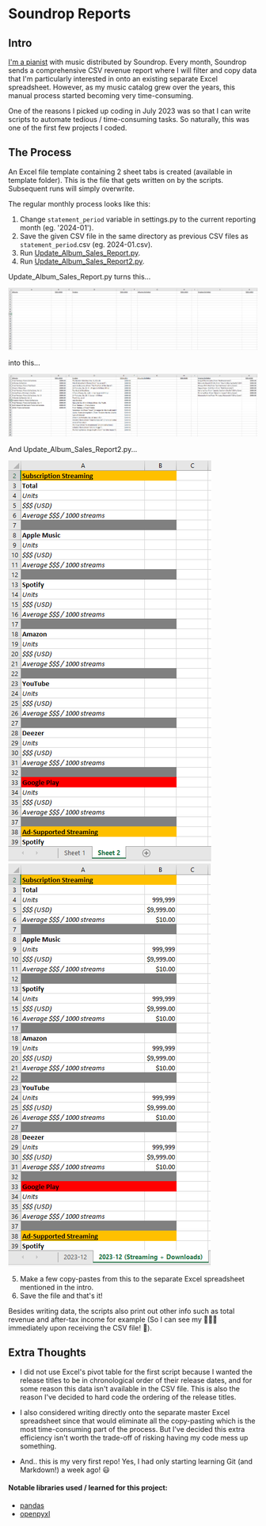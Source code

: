 Soundrop Reports
================

Intro
-----
[I'm a pianist](https://open.spotify.com/artist/6mdGjVrAY95ecXnVgtefti) with music distributed by Soundrop. Every month, Soundrop sends a comprehensive CSV revenue report where I will filter and copy data that I'm particularly interested in onto an existing separate Excel spreadsheet. However, as my music catalog grew over the years, this manual process started becoming very time-consuming.

One of the reasons I picked up coding in July 2023 was so that I can write scripts to automate tedious / time-consuming tasks. So naturally, this was one of the first few projects I coded.

The Process
-----------
An Excel file template containing 2 sheet tabs is created (available in template folder). This is the file that gets written on by the scripts. Subsequent runs will simply overwrite.

The regular monthly process looks like this:
1. Change `statement_period` variable in settings.py to the current reporting month (eg. '2024-01').
2. Save the given CSV file in the same directory as previous CSV files as `statement_period`.csv (eg. 2024-01.csv).
3. Run [Update_Album_Sales_Report.py](Update_Album_Sales_Report.py).
4. Run [Update_Album_Sales_Report2.py](Update_Album_Sales_Report2.py).

Update_Album_Sales_Report.py turns this...

![xl template sheet1](images/xl-template-sheet1.png)

into this...

![xl template sheet1 filled](images/xl-template-sheet1-filled.png)

And Update_Album_Sales_Report2.py...

![xl template sheet2](images/xl-template-sheet2.png) ![xl template sheet2 filled](images/xl-template-sheet2-filled.png)

5. Make a few copy-pastes from this to the separate Excel spreadsheet mentioned in the intro.
6. Save the file and that's it!

Besides writing data, the scripts also print out other info such as total revenue and after-tax income for example (So I can see my 💸💸💸 immediately upon receiving the CSV file! 🤑).

Extra Thoughts
--------------
- I did not use Excel's pivot table for the first script because I wanted the release titles to be in chronological order of their release dates, and for some reason this data isn't available in the CSV file. This is also the reason I've decided to hard code the ordering of the release titles.

- I also considered writing directly onto the separate master Excel spreadsheet since that would eliminate all the copy-pasting which is the most time-consuming part of the process. But I've decided this extra efficiency isn't worth the trade-off of risking having my code mess up something.

- And.. this is my very first repo! Yes, I had only starting learning Git (and Markdown!) a week ago! 😃

#### Notable libraries used / learned for this project:
- [pandas](https://pypi.org/project/pandas/)
- [openpyxl](https://pypi.org/project/openpyxl/)
